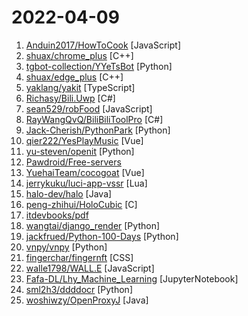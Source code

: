 # 2022-04-09

1. [Anduin2017/HowToCook](https://github.com/Anduin2017/HowToCook "程序员在家做饭方法指南。Programmer's guide about how to cook at home (Chinese only).") [JavaScript]
2. [shuax/chrome_plus](https://github.com/shuax/chrome_plus "Chrome 增强软件") [C++]
3. [tgbot-collection/YYeTsBot](https://github.com/tgbot-collection/YYeTsBot "🎬 人人影视bot，完全对接人人影视全部无删减资源") [Python]
4. [shuax/edge_plus](https://github.com/shuax/edge_plus "Chromium-based Edge 增强软件") [C++]
5. [yaklang/yakit](https://github.com/yaklang/yakit "Cyber Security ALL-IN-ONE Platform") [TypeScript]
6. [Richasy/Bili.Uwp](https://github.com/Richasy/Bili.Uwp "适用于新系统UI的哔哩") [C#]
7. [sean529/robFood](https://github.com/sean529/robFood "因为上海疫情，用于抢菜~") [JavaScript]
8. [RayWangQvQ/BiliBiliToolPro](https://github.com/RayWangQvQ/BiliBiliToolPro "B 站（bilibili）自动任务工具，支持docker、青龙、腾讯云函数等多种部署方式。") [C#]
9. [Jack-Cherish/PythonPark](https://github.com/Jack-Cherish/PythonPark "Python 开源项目之「自学编程之路」，保姆级教程：AI实验室、宝藏视频、数据结构、学习指南、机器学习实战、深度学习实战、网络爬虫、大厂面经、程序人生、资源分享。") [Python]
10. [qier222/YesPlayMusic](https://github.com/qier222/YesPlayMusic "高颜值的第三方网易云播放器，支持 Windows / macOS / Linux") [Vue]
11. [yu-steven/openit](https://github.com/yu-steven/openit "Openit订阅致力于打造免费无感的翻墙环境") [Python]
12. [Pawdroid/Free-servers](https://github.com/Pawdroid/Free-servers "🚀 免费订阅地址，🚀 免费节点，🚀 6小时更新一次，共享节点，节点质量高可用，完全免费。免费clash订阅地址，免费翻墙、免费科学上网、免费梯子、免费ss/v2ray/trojan节点、谷歌商店、翻墙梯子") 
13. [YuehaiTeam/cocogoat](https://github.com/YuehaiTeam/cocogoat "A toolbox for Genshin Impact 100% running in browser. 纯网页端的原神工具箱，保证每一行代码都是熬夜加班打造。") [Vue]
14. [jerrykuku/luci-app-vssr](https://github.com/jerrykuku/luci-app-vssr "HelloWorld是一个以用户最佳主观体验为导向的插件，它支持多种主流协议和多种自定义视频分流服务，拥有精美的操作界面，并配上直观的节点信息。") [Lua]
15. [halo-dev/halo](https://github.com/halo-dev/halo "✍ 一款现代化的开源博客 / CMS 系统。") [Java]
16. [peng-zhihui/HoloCubic](https://github.com/peng-zhihui/HoloCubic "带网络功能的伪全息透明显示桌面站") [C]
17. [itdevbooks/pdf](https://github.com/itdevbooks/pdf "编程电子书，电子书，编程书籍，包括C，C#，Docker，Elasticsearch，Git，Hadoop，HeadFirst，Java，Javascript，jvm，Kafka，Linux，Maven，MongoDB，MyBatis，MySQL，Netty，Nginx，Python，RabbitMQ，Redis，Scala，Solr，Spark，Spring，SpringBoot，SpringCloud，TCPIP，Tomcat，Zookeeper，人工智能，大数据类，并发编程，数据库类，数据挖掘，新面试题，架构设计，算法系列，计算机类，设计模式，软件测试，重构优化，等更多分类") 
18. [wangtai/django_render](https://github.com/wangtai/django_render "一个非常轻量Django URL 的装饰器") [Python]
19. [jackfrued/Python-100-Days](https://github.com/jackfrued/Python-100-Days "Python - 100天从新手到大师") [Python]
20. [vnpy/vnpy](https://github.com/vnpy/vnpy "基于Python的开源量化交易平台开发框架") [Python]
21. [fingerchar/fingernft](https://github.com/fingerchar/fingernft "FingerNFT是一款开源NFT市场，兼容Opensea、Rarible。") [CSS]
22. [walle1798/WALL.E](https://github.com/walle1798/WALL.E "请遵守GPL开源协议，切勿滥用盈利！") [JavaScript]
23. [Fafa-DL/Lhy_Machine_Learning](https://github.com/Fafa-DL/Lhy_Machine_Learning "李宏毅2021春季机器学习课程课件及作业") [JupyterNotebook]
24. [sml2h3/ddddocr](https://github.com/sml2h3/ddddocr "带带弟弟 通用验证码识别OCR pypi版") [Python]
25. [woshiwzy/OpenProxyJ](https://github.com/woshiwzy/OpenProxyJ "a proxy for http & https ,write by java,no dependences for other tech") [Java]
